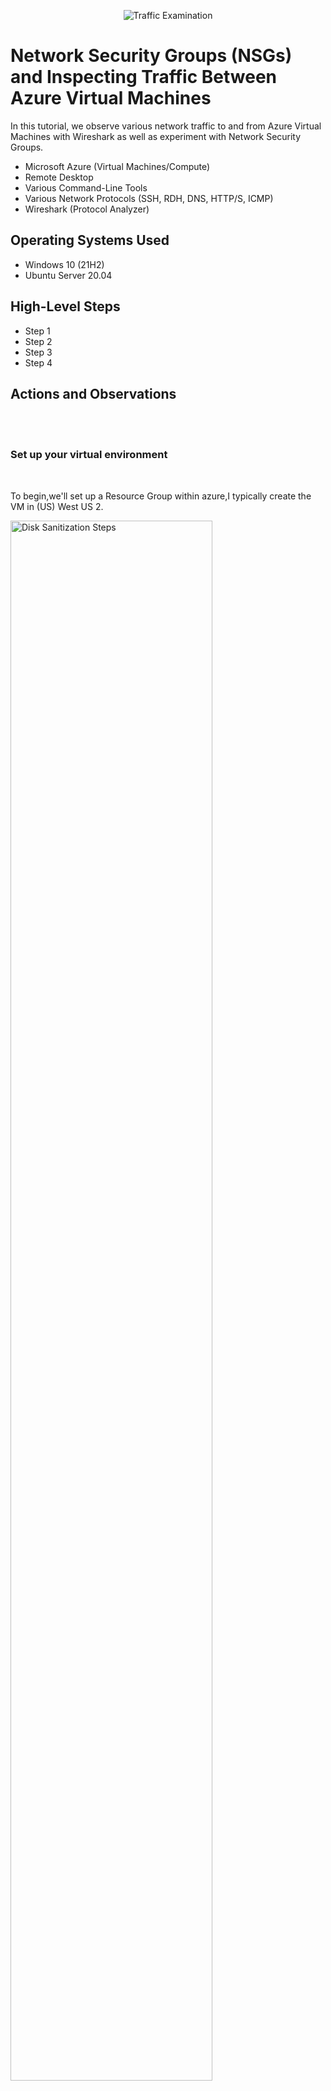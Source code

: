 <p align="center">
<img src="https://i.imgur.com/Ua7udoS.png" alt="Traffic Examination"/>
</p>

<h1>Network Security Groups (NSGs) and Inspecting Traffic Between Azure Virtual Machines</h1>
In this tutorial, we observe various network traffic to and from Azure Virtual Machines with Wireshark as well as experiment with Network Security Groups. <br />


- Microsoft Azure (Virtual Machines/Compute)
- Remote Desktop
- Various Command-Line Tools
- Various Network Protocols (SSH, RDH, DNS, HTTP/S, ICMP)
- Wireshark (Protocol Analyzer)

<h2>Operating Systems Used </h2>

- Windows 10 (21H2)
- Ubuntu Server 20.04

<h2>High-Level Steps</h2>

- Step 1
- Step 2
- Step 3
- Step 4

<h2>Actions and Observations</h2>
<br />
<br />
<h3 align="center;">
  Set up your virtual environment
</h3>
<br />
<p>To begin,we'll set up a Resource Group within azure,I typically create the VM in (US) West US 2.</p>

<p>
<img src="https://i.imgur.com/3ysjv2n.png" height="80%" width="80%" alt="Disk Sanitization Steps"/>
</p>
<br />

<p>When setting up the VM,choose th Resource Group you created earlier and allow it to generate</p>
<p>a new virtual Network{Vnet} and subnet. Ensure you select the password option in the <mark>Administrator Account section.</mark></p>
<p>
<img src="https://i.imgur.com/EhgAENq.png" height="80%" width="80%" alt="Disk Sanitization Steps"/>
</p>
<br />

<p>Create an ubuntu virtual machine</p>
<p>During the VM creation process,select the resource group you created earlier and enable the cxreation of a</p>
<p>new Virtual Network {Vnet} and subnet.Ensure that the password option is chosen in the <mark>Administrator Account section</mark></p>
<p>{not visible in the image}</p>
<p>
<img src="https://i.imgur.com/ETVecdH.png" height="80%" width="80%" alt="Disk Sanitization Steps"/>
</p>
<p>Observe Your Virtual Network within Network Watcher.</p>
 <p>
   <img src="https://i.imgur.com/8dtqJPo.png" height="80%" width="80%" alt="Disk Sanitization Steps"/>
 </p>
<br />
<br />
<p><h3 align="center;">
  Now let's observe some ICMP traffic
</h3></p>
<br />
<p>Connect to your Windows 10 VM,install wireshark,launch the aplication,and set the filter to display only ICMP traffic.</p>
<img src="https://i.imgur.com/PkWQw8k.png" height="80%" width="80%" alt="Disk Sanitization Steps"/>
<br />

<p>Find the private IP adress of the Ubuntu VM and try pingin it from the windows 10VM.</p>
<p>Use wire shark to monitor and observe the ping requests and replies.</p>
<img src="https://i.imgur.com/OQc70EW.png" height="80%" width="80%" alt="Disk Sanitization Steps"/>
<img src="https://i.imgur.com/k9NazjE.png" height="80%" width="80%" alt="Disk Sanitization Steps"/>
<br />

<p>Try to ping a public website {such as www.google.com} and watch the traffic in wireshark:</p>
<img src="https://i.imgur.com/Jg7G3aS.png" height="80%" width="80%" alt="Disk Sanitization Steps"/>
<br />
<p>Initiate a perpetual/nono-stop ping from your windows 10 VM to your ubuntu VM:</p>
<img src="https://i.imgur.com/s9BcFUH.png" height="80%" width="80%" alt="Disk Sanitization Steps"/>
<br />

<p>Access the Network Security Group{NSG} associated with your ubuntu VM and block inbound ICMP traffic.</p>
<p>Then,switch back to the windows 10 VM to monitor the ICMP traffic in wireshark and observe the ping</p>
<p>command results in the terminal.</p>
<img src="https://i.imgur.com/0EVKLeb.png" height="80%" width="80%" alt="Disk Sanitization Steps"/>
<img src="https://i.imgur.com/76tYZ52.png" height="80%" width="80%" alt="Disk Sanitization Steps"/>
<br />

<p>Re-anble ICMP traffic in the Network Security Group {NSG} for your ubuntu VM.</p>
<p>Return to the Windows 10 VM to monitor the ICMP traffic in wireshark and observe</p>
<p>the ping activity in the command line,wich should now resume fuctioning.once confirmed,stop the ping activity.</p>
<img src="https://i.imgur.com/HsdDqA3.png" height="80%" width="80%" alt="Disk Sanitization Steps"/>
<br />

<h3 align="center;">
  Time to observe SSH traffic
</h3>

